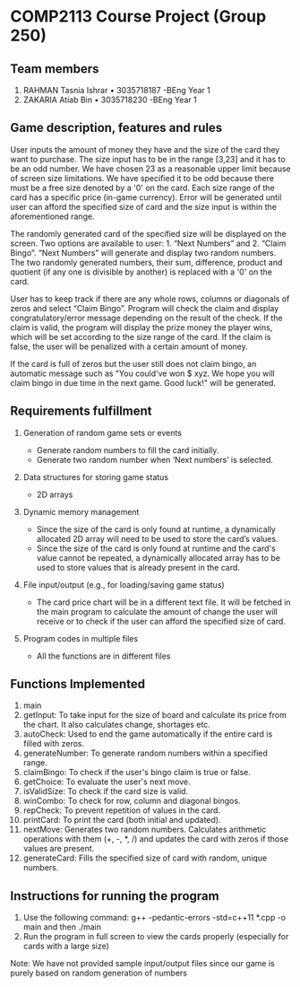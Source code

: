 # COMP2113 Course Project (Group 250)

## Team members
1. RAHMAN Tasnia Ishrar • 3035718187 -BEng Year 1
2. ZAKARIA Atiab Bin • 3035718230 -BEng Year 1 

## Game description, features and rules
User inputs the amount of money they have and the size of the card they want to purchase. The size input has to be in the range [3,23] and it has to be an odd number. We have chosen 23 as a reasonable upper limit because of screen size limitations. We have specified it to be odd because there must be a free size denoted by a '0' on the card. Each size range of the card has a specific price (in-game currency). Error will be generated until user can afford the specified size of card and the size input is within the aforementioned range. 

The randomly generated card of the specified size will be displayed on the screen. Two options are available to user: 1. “Next Numbers” and 2. “Claim Bingo”. “Next Numbers” will generate and display two random numbers. The two randomly generated numbers, their sum, difference, product and quotient (if any one is divisible by another) is replaced with a '0' on the card. 

User has to keep track if there are any whole rows, columns or diagonals of zeros and select “Claim Bingo”. Program will check the claim and display congratulatory/error message depending on the result of the check. If the claim is valid, the program will display the prize money the player wins, which will be set according to the size range of the card. If the claim is false, the user will be penalized with a certain amount of money. 

If the card is full of zeros but the user still does not claim bingo, an automatic message such as "You could've won $ xyz. We hope you will claim bingo in due time in the next game. Good luck!" will be generated.

## Requirements fulfillment
1. Generation of random game sets or events
    - Generate random numbers to fill the card initially.
    - Generate two random number when ‘Next numbers’ is selected.
    
2. Data structures for storing game status
    - 2D arrays
    
3. Dynamic memory management
   - Since the size of the card is only found at runtime, a dynamically allocated 2D array will need to be used to store the card’s values.
   - Since the size of the card is only found at runtime and the card's value cannot be repeated, a dynamically allocated array has to be used to store values that is already present in the card.
   
4. File input/output (e.g., for loading/saving game status)
    - The card price chart will be in a different text file. It will be fetched in the main program to calculate the amount of change         the user will receive or to check if the user can afford the specified size of card.
5. Program codes in multiple files
    - All the functions are in different files 


## Functions Implemented
1. main
2. getInput: To take input for the size of board and calculate its price from the chart. It also calculates change, shortages etc.
3. autoCheck: Used to end the game automatically if the entire card is filled with zeros.
4. generateNumber: To generate random numbers within a specified range.
5. claimBingo: To check if the user's bingo claim is true or false. 
6. getChoice: To evaluate the user's next move.
7. isValidSize: To check if the card size is valid.
8. winCombo: To check for row, column and diagonal bingos.
9. repCheck: To prevent repetition of values in the card.
10. printCard: To print the card (both initial and updated).
11. nextMove: Generates two random numbers. Calculates arithmetic operations with them (+, -, *, /) and updates the card with zeros if those values are present.
12. generateCard: Fills the specified size of card with random, unique numbers.


## Instructions for running the program
1. Use the following command: g++ -pedantic-errors -std=c++11 *.cpp -o main and then ./main
2. Run the program in full screen to view the cards properly (especially for cards with a large size)

Note: We have not provided sample input/output files since our game is purely based on random generation of numbers

